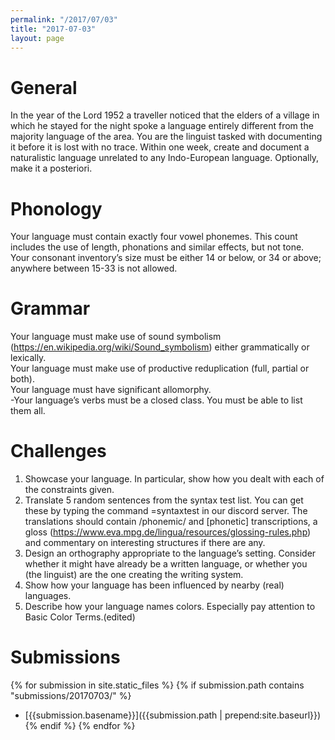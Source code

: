 ```yaml
---
permalink: "/2017/07/03"
title: "2017-07-03"
layout: page
---
```


# General

In the year of the Lord 1952 a traveller noticed that the elders of a village in which he stayed for the night spoke a language entirely different from the majority language of the area. You are the linguist tasked with documenting it before it is lost with no trace. Within one week, create and document a naturalistic language unrelated to any Indo-European language. Optionally, make it a posteriori.

# Phonology 

Your language must contain exactly four vowel phonemes. This count includes the use of length, phonations and similar effects, but not tone.  
Your consonant inventory’s size must be either 14 or below, or 34 or above; anywhere between 15-33 is not allowed.


# Grammar

Your language must make use of sound symbolism (https://en.wikipedia.org/wiki/Sound_symbolism) either grammatically or lexically.  
Your language must make use of productive reduplication (full, partial or both).  
Your language must have significant allomorphy.  
-Your language’s verbs must be a closed class. You must be able to list them all.


# Challenges

 1. Showcase your language. In particular, show how you dealt with each of the constraints given.
 2. Translate 5 random sentences from the syntax test list. You can get these by typing the command =syntaxtest in our discord server. The translations should contain /phonemic/ and [phonetic] transcriptions, a gloss (https://www.eva.mpg.de/lingua/resources/glossing-rules.php) and commentary on interesting structures if there are any. 
 3. Design an orthography appropriate to the language’s setting. Consider whether it might have already be a written language, or whether you (the linguist) are the one creating the writing system.
 4. Show how your language has been influenced by nearby (real) languages.
 5. Describe how your language names colors. Especially pay attention to Basic Color Terms.(edited)


# Submissions

{% for submission in site.static_files %}
{% if submission.path contains "submissions/20170703/" %}
 * [{{submission.basename}}]({{submission.path | prepend:site.baseurl}})
{% endif %}
{% endfor %}
